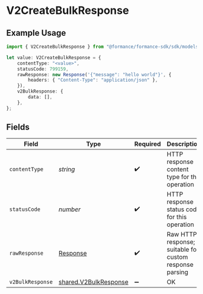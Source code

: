 # V2CreateBulkResponse

## Example Usage

```typescript
import { V2CreateBulkResponse } from "@formance/formance-sdk/sdk/models/operations";

let value: V2CreateBulkResponse = {
    contentType: "<value>",
    statusCode: 799159,
    rawResponse: new Response('{"message": "hello world"}', {
        headers: { "Content-Type": "application/json" },
    }),
    v2BulkResponse: {
        data: [],
    },
};
```

## Fields

| Field                                                                 | Type                                                                  | Required                                                              | Description                                                           |
| --------------------------------------------------------------------- | --------------------------------------------------------------------- | --------------------------------------------------------------------- | --------------------------------------------------------------------- |
| `contentType`                                                         | *string*                                                              | :heavy_check_mark:                                                    | HTTP response content type for this operation                         |
| `statusCode`                                                          | *number*                                                              | :heavy_check_mark:                                                    | HTTP response status code for this operation                          |
| `rawResponse`                                                         | [Response](https://developer.mozilla.org/en-US/docs/Web/API/Response) | :heavy_check_mark:                                                    | Raw HTTP response; suitable for custom response parsing               |
| `v2BulkResponse`                                                      | [shared.V2BulkResponse](../../../sdk/models/shared/v2bulkresponse.md) | :heavy_minus_sign:                                                    | OK                                                                    |